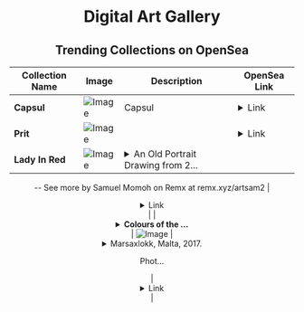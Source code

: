<div align="center">

# Digital Art Gallery

## Trending Collections on OpenSea

| Collection Name                       | Image                                                                                     | Description                       | OpenSea Link                                                                                          |
|---------------------------------------|-------------------------------------------------------------------------------------------|-----------------------------------|--------------------------------------------------------------------------------------------------------|
| **Capsul** | ![Image](https://i.seadn.io/s/raw/files/c3761286e4f51b504b88e198e4661d19.jpg?w=500&auto=format?w=200&auto=format) | Capsul | <details><summary>Link</summary>[Capsul](https://opensea.io/collection/capsul-1)</details> |
| **Prit** | ![Image](https://i.seadn.io/s/raw/files/3bcb9032cabbbf1bea19faaae07f0f97.jpg?w=500&auto=format?w=200&auto=format) |  | <details><summary>Link</summary>[Prit](https://opensea.io/collection/prit)</details> |
| **Lady In Red** | ![Image](https://i.seadn.io/s/raw/files/2c7f1155f4fa9d13bb4a525c328381b5.jpg?w=500&auto=format?w=200&auto=format) | <details><summary>An Old Portrait Drawing from 2...</summary>An Old Portrait Drawing from 2011/12. Found it in my archive and decided to share with you all. Sorry for the low quality image. It quite long. 😉
--
See more by Samuel Momoh  on Remx at remx.xyz/artsam2</details> | <details><summary>Link</summary>[Lady In Red](https://opensea.io/collection/lady-in-red-38)</details> |
| **<details><summary>Colours of the ...</summary>Colours of the Port</details>** | ![Image](https://i.seadn.io/s/raw/files/bc404d2c48d69c70b08e533aa62611d4.jpg?w=500&auto=format?w=200&auto=format) | <details><summary>Marsaxlokk, Malta,
2017.

Phot...</summary>Marsaxlokk, Malta,
2017.

Photography by CappeSandro
--
See more by CappeSandro on Remx at remx.xyz/cappesandro</details> | <details><summary>Link</summary>[Colours of the Port](https://opensea.io/collection/colours-of-the-port)</details> |

</div>